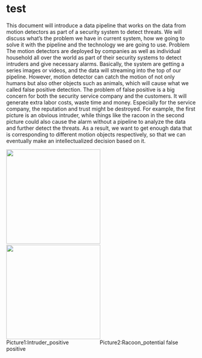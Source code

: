 # test
This document will introduce a data pipeline that works on the data from motion detectors as part of a security system to detect threats. We will discuss what’s the problem we have in current system, how we going to solve it with the pipeline and the technology we are going to use.
Problem
The motion detectors are deployed by companies as well as individual household all over the world as part of their security systems to detect intruders and give necessary alarms. Basically, the system are getting a series images or videos, and the data will streaming into the top of our pipeline.  However, motion detector can catch the motion of not only humans but also other objects such as animals, which will cause what we called false positive detection. The problem of false positive is a big concern for both the security service company and the customers. It will generate extra labor costs, waste time and money. Especially for the service company, the reputation and trust might be destroyed. 
For example, the first picture is an obvious intruder, while things like the racoon in the second picture could also cause the alarm without a pipeline to analyze the data and further detect the threats. As a result, we want to get enough data that is corresponding to different motion objects respectively, so that we can eventually make an intellectualized decision based on it. 

<img src="https://github.com/hong142/test/blob/master/20171030195012.png" width="250" height ="250"> &nbsp; &nbsp; &nbsp; <img src="https://github.com/hong142/test/blob/master/20171030202126.png" width="250" height="250"> <br />
Picture1:Intruder_positive &nbsp; &nbsp; &nbsp;&nbsp; &nbsp; &nbsp;&nbsp;&nbsp;&nbsp;&nbsp;&nbsp;&nbsp;&nbsp;&nbsp;&nbsp;&nbsp;Picture2:Racoon_potential false positive
